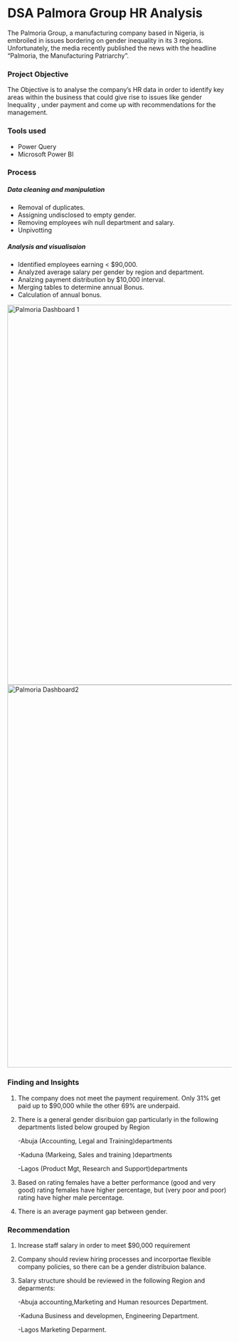 # DSA Palmora Group HR Analysis
The Palmoria Group, a manufacturing company based in Nigeria, is embroiled in issues
bordering on gender inequality in its 3 regions. Unfortunately, the media recently
published the news with the headline “Palmoria, the Manufacturing Patriarchy”.
 
### Project Objective 
The Objective is to analyse the company’s HR data in order to identify key areas within the business that could give rise to issues like gender Inequality , under payment and come up with recommendations for the management.  

### Tools used
- Power Query
- Microsoft Power BI

### Process
##### Data cleaning and manipulation
- Removal of duplicates.
- Assigning undisclosed to empty gender. 
- Removing employees wih null department and salary.
- Unpivotting
  
##### Analysis and visualisaion
- Identified employees earning < $90,000.
- Analyzed average salary per gender by region and department.
- Analzing payment distribution by $10,000 interval.
- Merging tables to determine annual Bonus.
- Calculation of annual bonus.
  
<img width="1112" height="852" alt="Palmoria Dashboard 1" src="https://github.com/user-attachments/assets/9f14e8b4-3710-4982-bf29-5b87b04810f7" />


<img width="1117" height="858" alt="Palmoria Dashboard2" src="https://github.com/user-attachments/assets/36c8cb66-e0cd-431b-b81d-9e5bcf89685a" />
 


### Finding and Insights
1. The company does not meet the payment requirement. Only 31% get paid up to $90,000 while the other 69% are underpaid.
2. There is a general gender disribuion gap particularly in the following  departments  listed below grouped by Region

   -Abuja (Accounting, Legal and Training)departments

   -Kaduna (Markeing, Sales and training )departments

   -Lagos (Product Mgt, Research and Support)departments
4. Based on rating females have a better performance (good and very good) rating females have higher percentage, but (very poor and poor) rating have higher male percentage.
5. There is an average payment gap between gender. 

 
    
 
### Recommendation
1. Increase staff salary in order to meet $90,000 requirement
2. Company should review hiring processes and incorportae flexible company policies, so there can be a gender distribuion balance.
3. Salary structure should be reviewed in the following Region and deparments:
   
   -Abuja accounting,Marketing and Human resources Department.

   -Kaduna Business and developmen, Engineering Department.

   -Lagos Marketing Deparment.

